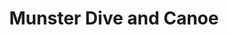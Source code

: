 ---
title: "Munster Dive and Canoe"
address: "30 Saint Finbarr's Road, Cork City"
tel: "+353 (0)21 431 2510"
county: "Cork"
category: "Canoeing Kayaking"
type: "Content"
lat: "51.89232635498047"
lng: "-8.484301567077637"
---
